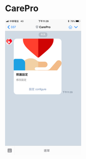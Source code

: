 ﻿# CarePro


<img src="https://github.com/mjz1211/CarePro/blob/master/FileUploadsInAspNetMvc/Content/Images/IMG_6717.PNG" style="width: 50%; height: 50%"/>





